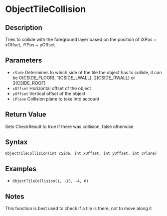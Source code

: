 # ObjectTileCollision

## Description
Tries to collide with the foreground layer based on the position of iXPos + xOffset, iYPos + yOffset.

## Parameters
- `cSide`
Determines to which side of the tile the object has to collide, it can be 0(CSIDE_FLOOR), 1(CSIDE_LWALL), 2(CSIDE_RWALL) or 3(CSIDE_ROOF)
- `xOffset`
Horizontal offset of the object
- `yOffset`
Vertical offset of the object
- `cPlane`
Collision plane to take into account

## Return Value
Sets CheckResult to true if there was collision, false otherwise

## Syntax
```ObjectTileCollision(int cSide, int xOffset, int yOffset, int cPlane)```

## Examples
- ```ObjectTileCollision(1, -15, -4, 0)```

## Notes
This function is best used to check if a tile is there, not to move along it